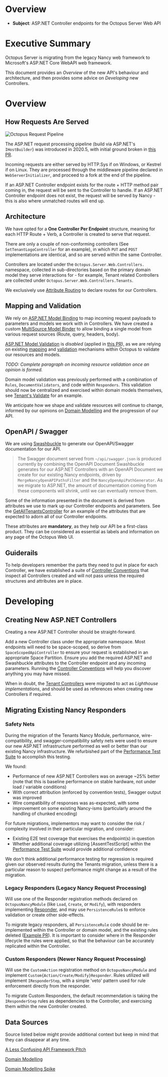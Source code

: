 # Overview

- **Subject**: ASP.NET Controller endpoints for the Octopus Server Web API

# Executive Summary

Octopus Server is migrating from the legacy Nancy web framework to Microsoft's ASP.NET Core WebAPI web framework.

This document provides an _Overview_ of the new API's behaviour and architecture, and then provides some advice on _Developing_ new Controllers.

# Overview

## How Requests Are Served

![Octopus Request Pipeline](....\assets\OctopusWebServer.png)

The ASP.NET request processing pipeline (build via ASP.NET's `IHostBuilder`) was introduced in 2020.5, with initial ground broken in [this PR](https://github.com/OctopusDeploy/OctopusDeploy/pull/6288).

Incoming requests are either served by HTTP.Sys if on Windows, or Kestrel if on Linux. They are processed through the middleware pipeline declared in `WebServerInitializer`, and proceed to a fork at the end of the pipeline.

If an ASP.NET Controller endpoint exists for the route + HTTP method pair coming in, the request will be sent to the Controller to handle. If an ASP.NET Controller endpoint does not exist, the request will be served by Nancy - this is also where unmatched routes will end up.

## Architecture

We have opted for a **One Controller Per Endpoint** structure, meaning for each HTTP Route + Verb, a Controller is created to serve that request.

There are only a couple of non-conforming controllers (See `SetTenantLogoController` for an example), in which `PUT` and `POST` implementations are identical, and so are served within the same Controller.

Controllers are located under the `Octopus.Server.Web.Controllers.` namespace, collected in sub-directories based on the primary domain model they serve interactions for - for example, Tenant related Controllers are collected under `Octopus.Server.Web.Controllers.Tenants`.

We exclusively use [Attribute Routing](https://docs.microsoft.com/en-us/aspnet/core/mvc/controllers/routing?view=aspnetcore-5.0#attribute-routing-for-rest-apis) to declare routes for our Controllers.

## Mapping and Validation

We rely on [ASP.NET Model Binding](https://docs.microsoft.com/en-us/aspnet/core/mvc/models/model-binding?view=aspnetcore-5.0) to map incoming request payloads to parameters and models we work with in Controllers. We have created a custom [MultiSource Model Binder](https://github.com/OctopusDeploy/OctopusDeploy/blob/master/source/Octopus.Server/Web/Infrastructure/Binders/MultiSourceModelBinder.cs) to allow binding a single model from various request sources (Route, query, headers, body).

[ASP.NET Model Validation](https://docs.microsoft.com/en-us/aspnet/core/mvc/models/validation?view=aspnetcore-5.0) is _disabled_ (applied in [this PR](https://github.com/OctopusDeploy/OctopusDeploy/pull/7627)), as we are relying on existing [mapping](https://github.com/OctopusDeploy/OctopusDeploy/blob/master/source/Octopus.Server/Web/Mapping/ResourceMapper.cs) and [validation](https://github.com/OctopusDeploy/OctopusDeploy/blob/master/source/Octopus.Core/Validation/IDocumentValidator.cs) mechanisms within Octopus to validate our resources and models.

_TODO: Complete paragraph on incoming resource validation once an opinion is formed._

Domain model validation was previously performed with a combination of `Rules`, `DocumentValidators`, and code within `Responders`. This validation should now be centralized and exercised within domain models themselves, see [Tenant's Validate](https://github.com/OctopusDeploy/OctopusDeploy/blob/master/source/Octopus.Core/Model/Tenants/Tenant.cs) for an example.

We anticipate how we shape and validate resources will continue to change, informed by our opinions on [Domain Modelling](https://github.com/OctopusDeploy/Architecture/blob/master/OctopusServer/DomainModel.md) and the progression of our API.

## OpenAPI / Swagger

We are using [Swashbuckle](https://github.com/domaindrivendev/Swashbuckle.AspNetCore) to generate our OpenAPI/Swagger documentation for our API.

> The Swagger document served from `~/api/swagger.json` is produced currently by combining the OpenAPI Document Swashbuckle generates for our ASP.NET Controllers with an OpenAPI Document we create for our existing Nancy endpoints, driven by `MergeNancyOpenAPIPathsFilter` and the `NancyOpenApiPathGenerator`. As we migrate to ASP.NET, the amount of documentation coming from these components will shrink, until we can eventually remove them.

Some of the information presented in the document is derived from attributes we use to mark up our Controller endpoints and parameters. See the [GetAllTenantsController](https://github.com/OctopusDeploy/OctopusDeploy/blob/master/source/Octopus.Server/Web/Controllers/Tenants/GetAllTenantsController.cs) for an example of the attributes that are expected to adorn all of our Controller endpoints.

These attributes are **mandatory**, as they help our API be a first-class product. They can be considered as essential as labels and information on any page of the Octopus Web UI.

## Guiderails

To help developers remember the parts they need to put in place for each Controller, we have established a suite of [Controller Conventions](https://github.com/OctopusDeploy/OctopusDeploy/blob/master/source/Octopus.Tests/Server/Web/Controllers/ControllerConventionsFixture.cs) that inspect all Controllers created and will not pass unless the required structures and attributes are in place.

# Developing

## Creating New ASP.NET Controllers

Creating a new ASP.NET Controller should be straight-forward.

Add a new Controller class under the appropriate namespace. Most endpoints will need to be space-scoped, so derive from `SpaceScopedApiController` to ensure your request is established in an appropriate Space Partition. Ensure you add the required ASP.NET and Swashbuckle attributes to the Controller endpoint and any incoming parameters. Running the [Controller Conventions](https://github.com/OctopusDeploy/OctopusDeploy/blob/master/source/Octopus.Tests/Server/Web/Controllers/ControllerConventionsFixture.cs) will help you discover anything you may have missed.

When in doubt, the [Tenant Controllers](https://github.com/OctopusDeploy/OctopusDeploy/tree/master/source/Octopus.Server/Web/Controllers/Tenants) were migrated to act as _Lighthouse implementations_, and should be used as references when creating new Controllers if required.

## Migrating Existing Nancy Responders

### Safety Nets

During the migration of the Tenants Nancy Module, performance, wire-compatibility, and swagger-compatibility safety nets were used to ensure our new ASP.NET infrastructure performed as well or better than our existing Nancy infrastructure. We refurbished part of the [Performance Test Suite](https://github.com/OctopusDeploy/OctopusDeploy/blob/master/source/Octopus.E2ETests.Performance/Readme.md) to accomplish this testing.

We found:

- Performance of new ASP.NET Controllers was on average ~25% better (note that this is baseline performance on stable hardware, not under load / variable conditions)
- With correct attribution (enforced by convention tests), Swagger output was improved
- Wire compatibility of responses was as-expected, with some improvement on some existing Nancy-isms (particularly around the handling of chunked encoding)

For future migrations, implementors may want to consider the risk / complexity involved in their particular migration, and consider:

- Existing E2E test coverage that exercises the endpoint(s) in question
- Whether additional coverage utilizing [AssentTestScript] within the [Performance Test Suite](https://github.com/OctopusDeploy/OctopusDeploy/blob/master/source/Octopus.E2ETests.Performance/Readme.md) would provide additional confidence

We don't think additional performance testing for regression is required given our observed results during the Tenants migration, unless there is a particular reason to suspect performance might change as a result of the migration.

### Legacy Responders (Legacy Nancy Request Processing)

Will use one of the Responder registration methods declared on `OctopusNancyModule` (like `Load`, `Create`, or `Modify`), with responders implementing [Responder](https://github.com/OctopusDeploy/OctopusDeploy/blob/master/source/Octopus.Server/Web/Infrastructure/Api/Responder.cs), and may use `PersistenceRule`s to enforce validation or create other side-effects.

To migrate legacy responders, all `PersistenceRule` code should be re-implemented within the Controller or domain model, and the existing rules deleted ([Example PR](https://github.com/OctopusDeploy/OctopusDeploy/pull/7668)). It is important to consider where in the Responder lifecycle the rules were applied, so that the behaviour can be accurately replicated within the Controller.

### Custom Responders (Newer Nancy Request Processing)

Will use the `CustomAction` registration method on `OctopusNancyModule` and implement `Custom{Action/Create/Modify}Responder`. Rules utilized will implement `IResponderStep`, with a simple 'veto' pattern used for rule enforcement directly from the responder.

To migrate Custom Responders, the default recommendation is taking the `IResponderStep` rules as dependencies to the Controller, and exercising them within the new Controller created.

## Data Sources

Source listed below might provide additional context but keep in mind that they can disappear at any time.

[A Less Confusing API Framework Pitch](https://docs.google.com/document/d/1kZ5pOKBHvkJ2ahva2L_ReYS_TklqAO_679zJSlYYrno/edit)

[Domain Modelling](https://github.com/OctopusDeploy/Architecture/blob/master/OctopusServer/DomainModel.md)

[Domain Modelling Spike](https://github.com/OctopusDeploy/OctopusDeploy/pull/6834)
